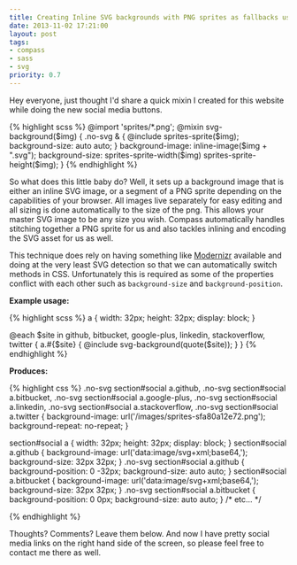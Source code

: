 ```yaml
---
title: Creating Inline SVG backgrounds with PNG sprites as fallbacks using Compass
date: 2013-11-02 17:21:00
layout: post
tags:
- compass
- sass
- svg
priority: 0.7
---
```


Hey everyone, just thought I'd share a quick mixin I created for this website while doing the new social media buttons.

{% highlight scss %}
@import 'sprites/*.png';
@mixin svg-background($img) {
  .no-svg & {
    @include sprites-sprite($img);
    background-size: auto auto;
  }
  background-image: inline-image($img + ".svg");
  background-size: sprites-sprite-width($img) sprites-sprite-height($img);
}
{% endhighlight %}

So what does this little baby do? Well, it sets up a background image that is either an inline SVG image, or a segment
of a PNG sprite depending on the capabilities of your browser. All images live separately for easy editing and all
sizing is done automatically to the size of the png. This allows your master SVG image to be any size you wish. Compass
automatically handles stitching together a PNG sprite for us and also tackles inlining and encoding the SVG asset for
us as well.

This technique does rely on having something like [Modernizr][modernizr] available and doing at the very least SVG
detection so that we can automatically switch methods in CSS. Unfortunately this is required as some of the properties
conflict with each other such as `background-size` and `background-position`.

**Example usage:**

{% highlight scss %}
a {
  width: 32px;
  height: 32px;
  display: block;
}

@each $site in github, bitbucket, google-plus, linkedin, stackoverflow, twitter {
  a.#{$site} {
    @include svg-background(quote($site));
  }
}
{% endhighlight %}

**Produces:**

{% highlight css %}
.no-svg section#social a.github,
.no-svg section#social a.bitbucket,
.no-svg section#social a.google-plus,
.no-svg section#social a.linkedin,
.no-svg section#social a.stackoverflow,
.no-svg section#social a.twitter {
  background-image: url('/images/sprites-sfa80a12e72.png'); background-repeat: no-repeat;
}

section#social a {
  width: 32px;
  height: 32px;
  display: block;
}
section#social a.github {
  background-image: url('data:image/svg+xml;base64,<base64 string>');
  background-size: 32px 32px;
}
.no-svg section#social a.github {
  background-position: 0 -32px;
  background-size: auto auto;
}
section#social a.bitbucket {
  background-image: url('data:image/svg+xml;base64,<base64 string>');
  background-size: 32px 32px;
}
.no-svg section#social a.bitbucket {
  background-position: 0 0px;
  background-size: auto auto;
}
/* etc... */

{% endhighlight %}

Thoughts? Comments? Leave them below. And now I have pretty social media links on the right hand side of the screen, so
please feel free to contact me there as well.

  [modernizr]: http://modernizr.com/
